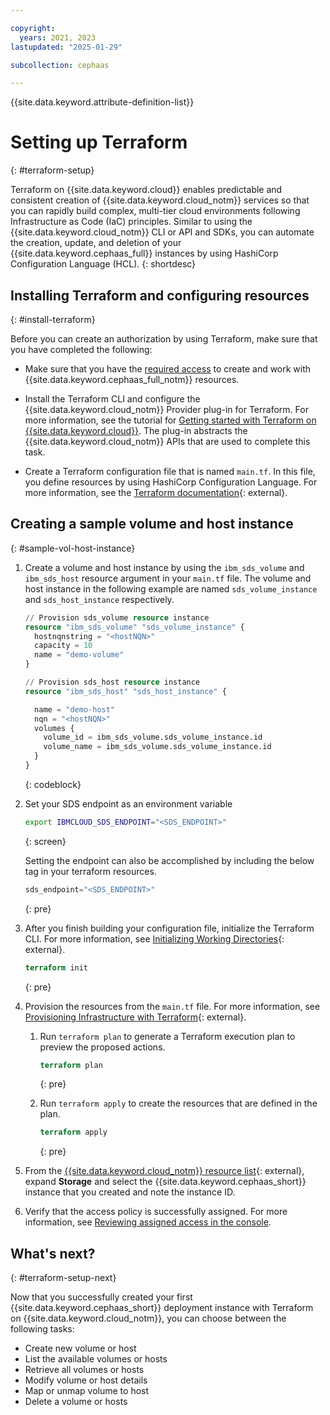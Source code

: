 ```yaml
---

copyright:
  years: 2021, 2023
lastupdated: "2025-01-29"

subcollection: cephaas

---
```


{{site.data.keyword.attribute-definition-list}}


# Setting up Terraform
{: #terraform-setup}

Terraform on {{site.data.keyword.cloud}} enables predictable and consistent creation of {{site.data.keyword.cloud_notm}} services so that you can rapidly build complex, multi-tier cloud environments following Infrastructure as Code (IaC) principles. Similar to using the {{site.data.keyword.cloud_notm}} CLI or API and SDKs, you can automate the creation, update, and deletion of your {{site.data.keyword.cephaas_full}} instances by using HashiCorp Configuration Language (HCL).
{: shortdesc}


## Installing Terraform and configuring resources
{: #install-terraform}


Before you can create an authorization by using Terraform, make sure that you have completed the following:

* Make sure that you have the [required access](/docs/cephaas?topic=cephaas-managing-iam) to create and work with {{site.data.keyword.cephaas_full_notm}} resources. 

* Install the Terraform CLI and configure the {{site.data.keyword.cloud_notm}} Provider plug-in for Terraform. For more information, see the tutorial for [Getting started with Terraform on {{site.data.keyword.cloud}}](/docs/ibm-cloud-provider-for-terraform?topic=ibm-cloud-provider-for-terraform-getting-started). The plug-in abstracts the {{site.data.keyword.cloud_notm}} APIs that are used to complete this task.

* Create a Terraform configuration file that is named `main.tf`. In this file, you define resources by using HashiCorp Configuration Language. For more information, see the [Terraform documentation](https://www.terraform.io/docs/language/index.html){: external}.

## Creating a sample volume and host instance
{: #sample-vol-host-instance}

1. Create a volume and host instance by using the `ibm_sds_volume` and `ibm_sds_host` resource argument in your `main.tf` file. The volume and host instance in the following example are named `sds_volume_instance` and `sds_host_instance` respectively.

   ```terraform
   // Provision sds_volume resource instance
   resource "ibm_sds_volume" "sds_volume_instance" {
     hostnqnstring = "<hostNQN>"
     capacity = 10
     name = "demo-volume"
   }

   // Provision sds_host resource instance
   resource "ibm_sds_host" "sds_host_instance" {

     name = "demo-host"
     nqn = "<hostNQN>"
     volumes {
       volume_id = ibm_sds_volume.sds_volume_instance.id
       volume_name = ibm_sds_volume.sds_volume_instance.id
     }
   }
   ```
   {: codeblock}

2. Set your SDS endpoint as an environment variable

   ```bash
   export IBMCLOUD_SDS_ENDPOINT="<SDS_ENDPOINT>"
   ```
   {: screen}

   Setting the endpoint can also be accomplished by including the below tag in your terraform resources.

   ```terraform
   sds_endpoint="<SDS_ENDPOINT>"
   ```
   {: pre}

3. After you finish building your configuration file, initialize the Terraform CLI. For more information, see [Initializing Working Directories](https://www.terraform.io/cli/init){: external}.

   ```terraform
   terraform init
   ```
   {: pre}

4. Provision the resources from the `main.tf` file. For more information, see [Provisioning Infrastructure with Terraform](https://www.terraform.io/cli/run){: external}.

   1. Run `terraform plan` to generate a Terraform execution plan to preview the proposed actions.

      ```terraform
      terraform plan
      ```
      {: pre}

   2. Run `terraform apply` to create the resources that are defined in the plan.

      ```terraform
      terraform apply
      ```
      {: pre}

5. From the [{{site.data.keyword.cloud_notm}} resource list](/resources){: external}, expand **Storage** and select the {{site.data.keyword.cephaas_short}} instance that you created and note the instance ID.

6. Verify that the access policy is successfully assigned. For more information, see [Reviewing assigned access in the console](/docs/account?topic=account-assign-access-resources#review-your-access-console).

## What's next?
{: #terraform-setup-next}

Now that you successfully created your first {{site.data.keyword.cephaas_short}} deployment instance with Terraform on {{site.data.keyword.cloud_notm}}, you can choose between the following tasks:

* Create new volume or host
* List the available volumes or hosts
* Retrieve all volumes or hosts
* Modify volume or host details
* Map or unmap volume to host
* Delete a volume or hosts
